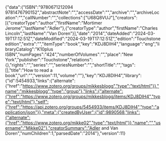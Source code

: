{"data":{"ISBN":"9780671212094 9781476790152","abstractNote":"","accessDate":"","archive":"","archiveLocation":"","callNumber":"","collections":["U68Q8VUJ"],"creators":[{"creatorType":"author","firstName":"Mortimer Jerome","lastName":"Adler"},{"creatorType":"author","firstName":"Charles Lincoln","lastName":"Van Doren"}],"date":"2014","dateAdded":"2024-03-19T17:12:51Z","dateModified":"2024-03-19T17:12:51Z","edition":"Touchstone edition","extra":"","itemType":"book","key":"KDJ8DIH4","language":"eng","libraryCatalog":"K10plus ISBN","numPages":"424","numberOfVolumes":"","place":"New York","publisher":"Touchstone","relations":{},"rights":"","series":"","seriesNumber":"","shortTitle":"","tags":[],"title":"How to read a book","url":"","version":11,"volume":""},"key":"KDJ8DIH4","library":{"id":5454933,"links":{"alternate":{"href":"https://www.zotero.org/groups/mikkesblogg","type":"text/html"}},"name":"mikkesblogg","type":"group"},"links":{"alternate":{"href":"https://www.zotero.org/groups/mikkesblogg/items/KDJ8DIH4","type":"text/html"},"self":{"href":"https://api.zotero.org/groups/5454933/items/KDJ8DIH4","type":"application/json"}},"meta":{"createdByUser":{"id":9890568,"links":{"alternate":{"href":"https://www.zotero.org/mikke02","type":"text/html"}},"name":"","username":"Mikke02"},"creatorSummary":"Adler and Van Doren","numChildren":1,"parsedDate":"2014"},"version":11}